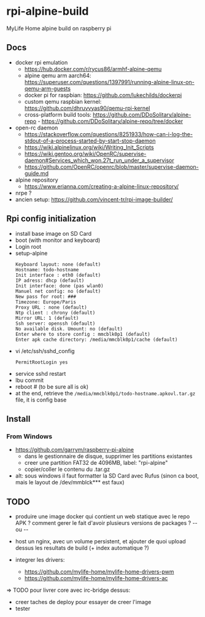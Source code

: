 # rpi-alpine-build
MyLife Home alpine build on raspberry pi

## Docs

- docker rpi emulation
  - https://hub.docker.com/r/rycus86/armhf-alpine-qemu
  - alpine qemu arm aarch64: https://superuser.com/questions/1397991/running-alpine-linux-on-qemu-arm-guests
  - docker pi for raspbian: https://github.com/lukechilds/dockerpi
  - custom qemu raspbian kernel: https://github.com/dhruvvyas90/qemu-rpi-kernel
  - cross-platform build tools: https://github.com/DDoSolitary/alpine-repo - https://github.com/DDoSolitary/alpine-repo/tree/docker
- open-rc daemon
  - https://stackoverflow.com/questions/8251933/how-can-i-log-the-stdout-of-a-process-started-by-start-stop-daemon
  - https://wiki.alpinelinux.org/wiki/Writing_Init_Scripts
  - https://wiki.gentoo.org/wiki/OpenRC/supervise-daemon#Services_which_won.27t_run_under_a_supervisor
  - https://github.com/OpenRC/openrc/blob/master/supervise-daemon-guide.md
- alpine repository
  - https://www.erianna.com/creating-a-alpine-linux-repository/
- nrpe ?
- ancien setup: https://github.com/vincent-tr/rpi-image-builder/

## Rpi config initialization
 - install base image on SD Card
 - boot (with monitor and keyboard)
 - Login root
 - setup-alpine
    ```
    Keyboard layout: none (default)
    Hostname: todo-hostname
    Init interface : eth0 (default)
    IP adress: dhcp (default)
    Init interface: done (pas wlan0)
    Manuel net config: no (default)
    New pass for root: ###
    Timezone: Europe/Paris
    Proxy URL : none (default)
    Ntp client : chrony (default)
    Mirror URL: 1 (default)
    Ssh server: openssh (default)
    No available disk. Umount: no (default)
    Enter where to store config : mmcblk0p1 (default)
    Enter apk cache directory: /media/mmcblk0p1/cache (default)
    ```
 - vi /etc/ssh/sshd_config
    ```
    PermitRootLogin yes
    ```
 - service sshd restart
 - lbu commit
 - reboot # (to be sure all is ok)
 - at the end, retrieve the `/media/mmcblk0p1/todo-hostname.apkovl.tar.gz` file, it is config base

## Install

### From Windows

 - https://github.com/garrym/raspberry-pi-alpine
   - dans le gestionnaire de disque, supprimer les partitions existantes
   - creer une partition FAT32 de 4096MB, label: "rpi-alpine"
   - copier/coller le contenu du .tar.gz
 - alt: sous windows il faut formatter la SD Card avec Rufus (sinon ca boot, mais le layout de /dev/mmblck*** est faux)

## TODO

- produire une image docker qui contient un web statique avec le repo APK ? comment gerer le fait d'avoir plusieurs versions de packages ?
   -- ou --
- host un nginx, avec un volume persistent, et ajouter de quoi upload dessus les resultats de build (+ index automatique ?)

- integrer les drivers:
  - https://github.com/mylife-home/mylife-home-drivers-pwm
  - https://github.com/mylife-home/mylife-home-drivers-ac


=> TODO pour livrer core avec irc-bridge dessus:
 - creer taches de deploy pour essayer de creer l'image
 - tester
